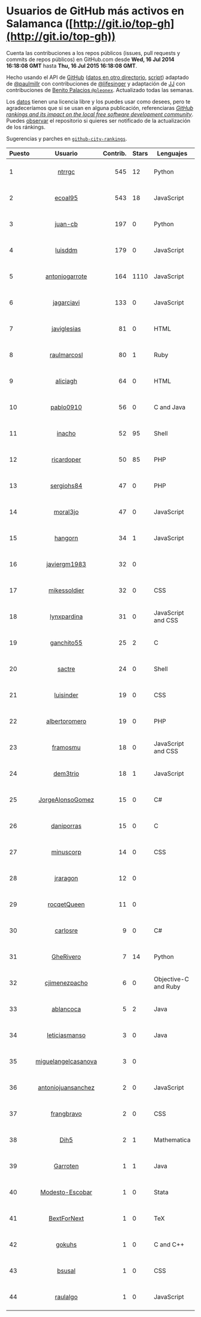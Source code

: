 # Usuarios de GitHub más activos en Salamanca ([http://git.io/top-gh](http://git.io/top-gh))



  Cuenta las contribuciones a los repos públicos (issues, pull requests y commits de repos públicos) en GitHub.com desde  **Wed, 16 Jul 2014 16:18:08 GMT** hasta **Thu, 16 Jul 2015 16:18:08 GMT**.

  Hecho usando el API de [GitHub](http://github.com) ([datos en otro directorio](https://github.com/JJ/top-github-users-data/tree/master/data), [script](https://github.com/JJ/top-github-users)) adaptado de [@paulmillr](https://github.com/paulmillr) con contribuciones de [@lifesinger](https://github.com/lifesinger) y adaptación de [JJ](http://jj.github.io) con contribuciones de [Benito Palacios `@pleonex`](http://github.com/pleonex). Actualizado todas las semanas.

  Los [datos](https://github.com/JJ/top-github-users-data/tree/master/data) tienen una licencia libre y los puedes usar como desees, pero te agradeceríamos que si se usan en alguna publicación, referenciaras [*GitHub rankings and its impact on the local free software development community*](https://thewinnower.com/papers/github-rankings-and-its-impact-on-the-local-free-software-development-community). Puedes [observar](https://github.com/JJ/top-github-users-data/subscription) el repositorio si quieres ser notificado de la actualización de los ránkings. 

  Sugerencias y parches en [`github-city-rankings`](http://github.com/JJ/github-city-rankings). 


| Puesto   |  Usuario  |Contrib.| Stars | Lenguajes   |      Lugar      |  Avatar  |
|----------|:---------:|-------:|-------|-------------|:---------------:|----------|
| 1 | [ntrrgc](https://github.com/ntrrgc) | 545 | 12 | Python | Salamanca, Spain | <img src='https://avatars0.githubusercontent.com/u/1002436?v=3&s=64' width="64" title='Juan Luis Boya García'> |
| 2 | [ecoal95](https://github.com/ecoal95) | 543 | 18 | JavaScript | Salamanca, Spain | <img src='https://avatars2.githubusercontent.com/u/1323194?v=3&s=64' width="64" title='Emilio Cobos Álvarez'> |
| 3 | [juan-cb](https://github.com/juan-cb) | 197 | 0 | Python | Salamanca (Spain) | <img src='https://avatars0.githubusercontent.com/u/2938045?v=3&s=64' width="64" title='juancb'> |
| 4 | [luisddm](https://github.com/luisddm) | 179 | 0 | JavaScript | Salamanca, CyL, Spain | <img src='https://avatars2.githubusercontent.com/u/2978951?v=3&s=64' width="64" title='Luis de Dios Martín'> |
| 5 | [antoniogarrote](https://github.com/antoniogarrote) | 164 | 1110 | JavaScript | London UK / Salamanca Spain | <img src='https://avatars2.githubusercontent.com/u/8277?v=3&s=64' width="64" title='Antonio Garrote'> |
| 6 | [jagarciavi](https://github.com/jagarciavi) | 133 | 0 | JavaScript | Salamanca, Spain | <img src='https://avatars3.githubusercontent.com/u/1713002?v=3&s=64' width="64" title='José A. García'> |
| 7 | [javiglesias](https://github.com/javiglesias) | 81 | 0 | HTML | Salamanca | <img src='https://avatars0.githubusercontent.com/u/9042602?v=3&s=64' width="64" title='Javier Iglesias'> |
| 8 | [raulmarcosl](https://github.com/raulmarcosl) | 80 | 1 | Ruby | Salamanca & Madrid | <img src='https://avatars1.githubusercontent.com/u/906966?v=3&s=64' width="64" title='Raúl Marcos Lorenzo'> |
| 9 | [aliciagh](https://github.com/aliciagh) | 64 | 0 | HTML | Salamanca | <img src='https://avatars1.githubusercontent.com/u/1325629?v=3&s=64' width="64" title='Alicia García Holgado'> |
| 10 | [pablo0910](https://github.com/pablo0910) | 56 | 0 | C and Java | Salamanca, Castilla y León, Spain | <img src='https://avatars2.githubusercontent.com/u/10597157?v=3&s=64' width="64" title='Pablo Jimenez Tocino'> |
| 11 | [inacho](https://github.com/inacho) | 52 | 95 | Shell | Salamanca, Spain | <img src='https://avatars1.githubusercontent.com/u/742624?v=3&s=64' width="64" title='Ignacio de Tomás'> |
| 12 | [ricardoper](https://github.com/ricardoper) | 50 | 85 | PHP | Salamanca | <img src='https://avatars1.githubusercontent.com/u/5161172?v=3&s=64' width="64" title='Ricardo Pereira'> |
| 13 | [sergiohs84](https://github.com/sergiohs84) | 47 | 0 | PHP | Salamanca, Spain | <img src='https://avatars1.githubusercontent.com/u/11694066?v=3&s=64' width="64" title='Sergio Hernández'> |
| 14 | [moral3jo](https://github.com/moral3jo) | 47 | 0 | JavaScript | Salamanca | <img src='https://avatars2.githubusercontent.com/u/524380?v=3&s=64' width="64" title='Roberto'> |
| 15 | [hangorn](https://github.com/hangorn) | 34 | 1 | JavaScript | Salamanca, Spain | <img src='https://avatars2.githubusercontent.com/u/1859559?v=3&s=64' width="64" title='Javier'> |
| 16 | [javiergm1983](https://github.com/javiergm1983) | 32 | 0 |  | Salamanca | <img src='https://avatars2.githubusercontent.com/u/9530227?v=3&s=64' width="64" title='Javier Gomez'> |
| 17 | [mikessoldier](https://github.com/mikessoldier) | 32 | 0 | CSS | Salamanca | <img src='https://avatars0.githubusercontent.com/u/5755381?v=3&s=64' width="64" title='Abiel Flrs'> |
| 18 | [lynxpardina](https://github.com/lynxpardina) | 31 | 0 | JavaScript and CSS | Salamanca, Spain | <img src='https://avatars3.githubusercontent.com/u/13015957?v=3&s=64' width="64" title='lynxpardina'> |
| 19 | [ganchito55](https://github.com/ganchito55) | 25 | 2 | C | Salamanca | <img src='https://avatars1.githubusercontent.com/u/4716972?v=3&s=64' width="64" title='Jorge Durán'> |
| 20 | [sactre](https://github.com/sactre) | 24 | 0 | Shell | Salamanca, spain | <img src='https://avatars1.githubusercontent.com/u/1525697?v=3&s=64' width="64" title='Carlos'> |
| 21 | [luisinder](https://github.com/luisinder) | 19 | 0 | CSS | Salamanca (Spain) | <img src='https://avatars1.githubusercontent.com/u/6973356?v=3&s=64' width="64" title='Luis Cajigas'> |
| 22 | [albertoromero](https://github.com/albertoromero) | 19 | 0 | PHP | Salamanca | <img src='https://avatars3.githubusercontent.com/u/8500497?v=3&s=64' width="64" title='Alberto Romero'> |
| 23 | [framosmu](https://github.com/framosmu) | 18 | 0 | JavaScript and CSS | Salamanca, España | <img src='https://avatars1.githubusercontent.com/u/10816489?v=3&s=64' width="64" title='Francisco Ramos'> |
| 24 | [dem3trio](https://github.com/dem3trio) | 18 | 1 | JavaScript | Salamanca | <img src='https://avatars3.githubusercontent.com/u/770253?v=3&s=64' width="64" title='Daniel González'> |
| 25 | [JorgeAlonsoGomez](https://github.com/JorgeAlonsoGomez) | 15 | 0 | C# | Salamanca, Castilla y León, España | <img src='https://avatars0.githubusercontent.com/u/12047150?v=3&s=64' width="64" title='Jorge Alonso Gómez'> |
| 26 | [daniporras](https://github.com/daniporras) | 15 | 0 | C | Salamanca, Spain | <img src='https://avatars2.githubusercontent.com/u/1733336?v=3&s=64' width="64" title='Dani'> |
| 27 | [minuscorp](https://github.com/minuscorp) | 14 | 0 | CSS | Salamanca, Spain | <img src='https://avatars2.githubusercontent.com/u/3819883?v=3&s=64' width="64" title='Jorge'> |
| 28 | [jraragon](https://github.com/jraragon) | 12 | 0 |  | Salamanca | <img src='https://avatars0.githubusercontent.com/u/5907724?v=3&s=64' width="64" title='Jesus Rodriguez-Aragon'> |
| 29 | [rocqetQueen](https://github.com/rocqetQueen) | 11 | 0 |  | Salamanca | <img src='https://avatars2.githubusercontent.com/u/5708398?v=3&s=64' width="64" title='Alexandra'> |
| 30 | [carlosre](https://github.com/carlosre) | 9 | 0 | C# | Salamanca | <img src='https://avatars3.githubusercontent.com/u/6207629?v=3&s=64' width="64" title='Carlos Rodríguez'> |
| 31 | [GheRivero](https://github.com/GheRivero) | 7 | 14 | Python | Salamanca, SPAIN) | <img src='https://avatars2.githubusercontent.com/u/246245?v=3&s=64' width="64" title='Ghe Rivero'> |
| 32 | [cjimenezpacho](https://github.com/cjimenezpacho) | 6 | 0 | Objective-C and Ruby | Salamanca, Spain | <img src='https://avatars0.githubusercontent.com/u/2428271?v=3&s=64' width="64" title='Carlos Jiménez Pacho'> |
| 33 | [ablancoca](https://github.com/ablancoca) | 5 | 2 | Java | Salamanca, Spain | <img src='https://avatars1.githubusercontent.com/u/11585737?v=3&s=64' width="64" title='Álvaro Blanco'> |
| 34 | [leticiasmanso](https://github.com/leticiasmanso) | 3 | 0 | Java | Salamanca | <img src='https://avatars0.githubusercontent.com/u/10135662?v=3&s=64' width="64" title='Leticia'> |
| 35 | [miguelangelcasanova](https://github.com/miguelangelcasanova) | 3 | 0 |  | Salamanca (Spain) | <img src='https://avatars0.githubusercontent.com/u/705695?v=3&s=64' width="64" title='Miguel Ángel Casanova'> |
| 36 | [antoniojuansanchez](https://github.com/antoniojuansanchez) | 2 | 0 | JavaScript | Salamanca | <img src='https://avatars3.githubusercontent.com/u/5586585?v=3&s=64' width="64" title='Antonio Juan'> |
| 37 | [frangbravo](https://github.com/frangbravo) | 2 | 0 | CSS | Salamanca | <img src='https://avatars1.githubusercontent.com/u/5131557?v=3&s=64' width="64" title='Francisco García'> |
| 38 | [Dih5](https://github.com/Dih5) | 2 | 1 | Mathematica | Salamanca, Spain | <img src='https://avatars1.githubusercontent.com/u/12070738?v=3&s=64' width="64" title='Guillermo Hernández'> |
| 39 | [Garroten](https://github.com/Garroten) | 1 | 1 | Java | Madrid - Salamanca (Spain) | <img src='https://avatars2.githubusercontent.com/u/9264?v=3&s=64' width="64" title='Rafael Garrote Hernández'> |
| 40 | [Modesto-Escobar](https://github.com/Modesto-Escobar) | 1 | 0 | Stata | Salamanca | <img src='https://avatars0.githubusercontent.com/u/8851672?v=3&s=64' width="64" title='Modesto Escobar'> |
| 41 | [BextForNext](https://github.com/BextForNext) | 1 | 0 | TeX | Valencia/Salamanca | <img src='https://avatars0.githubusercontent.com/u/8604080?v=3&s=64' width="64" title='The Barium Experirment with Xenon TPC (BEXT)'> |
| 42 | [gokuhs](https://github.com/gokuhs) | 1 | 0 | C and C++ | Salamanca (Spain) | <img src='https://avatars3.githubusercontent.com/u/1607409?v=3&s=64' width="64" title='Jesús Sánchez Sánchez'> |
| 43 | [bsusal](https://github.com/bsusal) | 1 | 0 | CSS | Salamanca | <img src='https://avatars2.githubusercontent.com/u/6797598?v=3&s=64' width="64" title='BlackBerry Developers Salamanca'> |
| 44 | [raulalgo](https://github.com/raulalgo) | 1 | 0 | JavaScript | Salamanca, Spain | <img src='https://avatars1.githubusercontent.com/u/8058228?v=3&s=64' width="64" title='Raúl Álvarez González'> |
